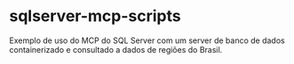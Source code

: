 # sqlserver-mcp-scripts
Exemplo de uso do MCP do SQL Server com um server de banco de dados containerizado e consultado a dados de regiões do Brasil.

